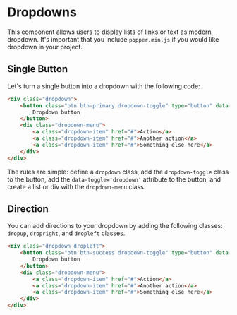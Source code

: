 # Dropdowns

This component allows users to display lists of links or text as modern dropdown. It's important that you include `popper.min.js`  if you would like dropdown in your project.

## Single Button

Let's turn a single button into a dropdown with the following code:

```html
<div class="dropdown">
    <button class="btn btn-primary dropdown-toggle" type="button" data-toggle="dropdown">
        Dropdown button
    </button>
    <div class="dropdown-menu">
        <a class="dropdown-item" href="#">Action</a>
        <a class="dropdown-item" href="#">Another action</a>
        <a class="dropdown-item" href="#">Something else here</a>
    </div>
</div>
```

The rules are simple: define a `dropdown` class, add the `dropdown-toggle` class to the button, add the `data-toggle='dropdown'` attribute to the button, and create a list or div with the `dropdown-menu` class.

## Direction

You can add directions to your dropdown by adding the following classes: `dropup`, `dropright`, and `dropleft` classes.

```html
<div class="dropdown dropleft">
    <button class="btn btn-success dropdown-toggle" type="button" data-toggle="dropdown">
        Dropdown button
    </button>
    <div class="dropdown-menu">
        <a class="dropdown-item" href="#">Action</a>
        <a class="dropdown-item" href="#">Another action</a>
        <a class="dropdown-item" href="#">Something else here</a>
    </div>
</div>
```